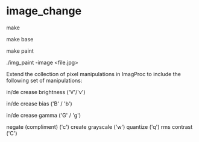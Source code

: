 # image_change

make

make base

make paint

./img_paint -image <file.jpg>

Extend the collection of pixel manipulations in ImagProc to include the following set of manipulations:

in/de crease brightness ('V'/'v')

in/de crease bias ('B' / 'b')

in/de crease gamma ('G' / 'g')

negate (compliment) ('c') 
create grayscale ('w')
quantize ('q')
rms contrast ('C')
